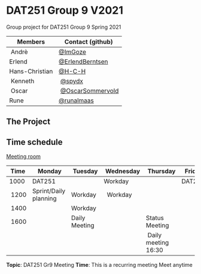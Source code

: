 # DAT251 Group 9 V2021

Group project for DAT251 Group 9 Spring 2021

| Members | Contact (github) |
| --- | --- |
| Andrè  | [@ImGoze](https://github.com/ImGoze) |
| Erlend | [@ErlendBerntsen](https://github.com/ErlendBerntsen) |
| Hans-Christian | [@H-C-H](https://github.com/H-C-H) |
| Kenneth | [@spydx](https://github.com/spydx) |
| Oscar | [@OscarSommervold](https://github.com/OscarSommervold) |
| Rune | [@runalmaas](https://github.com/runalmaas) |

## The Project


## Time schedule

[Meeting room](https://uib.zoom.us/j/68675494000?pwd=b2hzWG5Zd0Vac0dDdUtwZmRNN21uQT09)

| Time | Monday | Tuesday | Wednesday | Thursday | Friday |
|---|---|---|---|---|---|
| 1000 | DAT251| | Workday |  |  DAT251 |
| 1200 | Sprint/Daily planning | Workday |  Workday |  
| 1400|       | Workday | | |
| 1600 | | Daily Meeting | | Status Meeting
| |   |     | | Daily meeting 16:30| |

**Topic**: DAT251 Gr9 Meeting
**Time**: This is a recurring meeting Meet anytime





